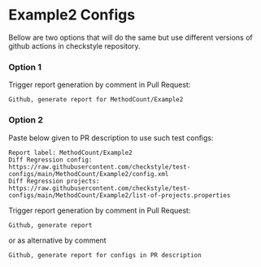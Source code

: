 # Example2 Configs

Bellow are two options that will do the same but use different versions
of github actions in checkstyle repository.


### Option 1
Trigger report generation by comment in Pull Request:
```
Github, generate report for MethodCount/Example2
```

### Option 2

Paste below given to PR description to use such test configs:
```
Report label: MethodCount/Example2
Diff Regression config: https://raw.githubusercontent.com/checkstyle/test-configs/main/MethodCount/Example2/config.xml
Diff Regression projects: https://raw.githubusercontent.com/checkstyle/test-configs/main/MethodCount/Example2/list-of-projects.properties
```

Trigger report generation by comment in Pull Request:
```
Github, generate report
```
or as alternative by comment
```
Github, generate report for configs in PR description
```
